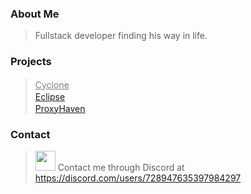 ### About Me
> Fullstack developer finding his way in life. <br>

### Projects

> <a style="color: grey;" href="https://sussyamongus.net/">Cyclone</a> <img src="https://sussyamongus.net/images/cyclone2.png" width="16px" height="16px"> <br>
> <a href="https://Eclipse.jimmynuetron.repl.co/">Eclipse</a> <img src="https://Eclipse.jimmynuetron.repl.co/logo.png" width="16px" height="16px"> <br>
> <a href="https://ProxyHaven.jimmynuetron.repl.co/">ProxyHaven</a> <img src="https://ProxyHaven.jimmynuetron.repl.co/images/logo.png" width="16px" height="16px"> <br>

### Contact

> <img width="32px" height="32px" src="https://th.bing.com/th/id/OIP.GbVZegtyQj0nhTkQROgIdgHaHa?pid=ImgDet&rs=1"> Contact me through Discord at https://discord.com/users/728947635397984297
